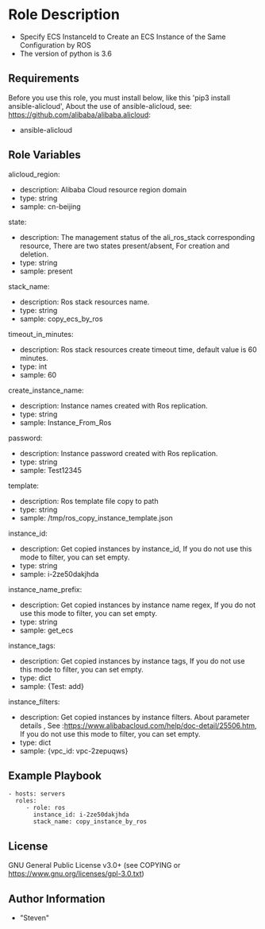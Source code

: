 Role Description
=========

- Specify ECS InstanceId to Create an ECS Instance of the Same Configuration by ROS
- The version of python is 3.6

Requirements
------------

Before you use this role, you must install below, like this 'pip3 install ansible-alicloud', About the use of ansible-alicloud, see: https://github.com/alibaba/alibaba.alicloud:
- ansible-alicloud

Role Variables
--------------
alicloud_region:
- description: Alibaba Cloud resource region domain
- type: string
- sample: cn-beijing

state:
- description: The management status of the ali_ros_stack corresponding resource, There are two states present/absent, For creation and deletion.
- type: string
- sample: present

stack_name:
- description: Ros stack resources name.
- type: string
- sample: copy_ecs_by_ros

timeout_in_minutes:
- description: Ros stack resources create timeout time, default value is 60 minutes.
- type: int
- sample: 60

create_instance_name:
- description: Instance names created with Ros replication.
- type: string
- sample: Instance_From_Ros

password:
- description: Instance password created with Ros replication.
- type: string
- sample: Test12345

template:
- description: Ros template file copy to path
- type: string
- sample: /tmp/ros_copy_instance_template.json

instance_id:
- description: Get copied instances by instance_id, If you do not use this mode to filter, you can set empty.
- type: string
- sample: i-2ze50dakjhda

instance_name_prefix:
- description: Get copied instances by instance name regex, If you do not use this mode to filter, you can set empty.
- type: string
- sample: get_ecs

instance_tags:
- description: Get copied instances by instance tags, If you do not use this mode to filter, you can set empty.
- type: dict
- sample: {Test: add}

instance_filters:
- description: Get copied instances by instance filters. About parameter details , See :https://www.alibabacloud.com/help/doc-detail/25506.htm, If you do not use this mode to filter, you can set empty.
- type: dict
- sample: {vpc_id: vpc-2zepuqws}

Example Playbook
----------------

    - hosts: servers
      roles:
         - role: ros
           instance_id: i-2ze50dakjhda
           stack_name: copy_instance_by_ros
           
License
-------

GNU General Public License v3.0+ (see COPYING or https://www.gnu.org/licenses/gpl-3.0.txt)

Author Information
------------------
- "Steven"
